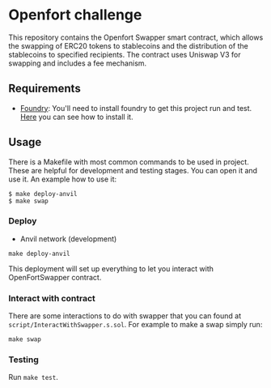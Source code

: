 # Openfort challenge

This repository contains the Openfort Swapper smart contract, which allows the swapping of ERC20 tokens to stablecoins and the distribution of the stablecoins to specified recipients. The contract uses Uniswap V3 for swapping and includes a fee mechanism.

## Requirements

* [Foundry](https://getfoundry.sh/): You'll need to install foundry to get this project run and test. [Here](https://book.getfoundry.sh/getting-started/installation) you can see how to install it.

## Usage

There is a Makefile with most common commands to be used in project. These are helpful for development and testing stages. You can open it and use it. An example how to use it:

```
$ make deploy-anvil
$ make swap
```

### Deploy

* Anvil network (development)
```
make deploy-anvil
```

This deployment will set up everything to let you interact with OpenFortSwapper contract.

### Interact with contract

There are some interactions to do with swapper that you can found at `script/InteractWithSwapper.s.sol`. For example to make a swap simply run:

```
make swap
```

### Testing

Run `make test`.

